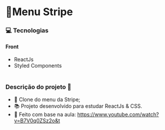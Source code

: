 # 📌Menu Stripe

### 💻 Tecnologias

#### Front

- ReactJs
- Styled Components

#

### Descrição do projeto 🚀

- 📙 Clone do menu da Stripe;
- 📚 Projeto desenvolvido para estudar ReactJs & CSS.
- 🚀 Feito com base na aula: https://www.youtube.com/watch?v=B7V0q0ZSz2o&t


